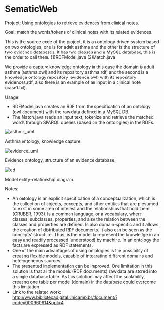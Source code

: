 # SematicWeb
Project: Using ontologies to retrieve evidences from clinical notes.

Goal: match the words/tokens of clinical notes with its related evidences.

This is the source code of the project, it is an ontology-driven system based on two ontologies, one is for adult asthma and the other is the structure of two evidence databases.
It has two classes and a MySQL database, this is the order to call them.
(1)RDFModel.java
(2)Match.java

We provide a capture knowledge ontology in this case the domain is adult asthma (asthma.owl) and its repository asthma.rdf, and the second is a knowledge ontology repository (evidence.owl) with its repository evidences.rdf, also there is an example of an input in a clinical note (case1.txt).

Usage: 
 - RDFModel.java creates an RDF from the specification of an ontology (owl document) with the raw data defined in a MySQL DB. 
 - The Match.java reads an input text, tokenize and retrieve the matched words through SPARQL queries (based on the ontologies) in the RDFs.

![asthma_uml](https://cloud.githubusercontent.com/assets/8194215/16206468/3d26c894-36ee-11e6-85b3-34353d32f840.png)

Asthma ontology, knowledge capture.

![evidence_uml](https://cloud.githubusercontent.com/assets/8194215/16206472/3eda832e-36ee-11e6-97a3-bf099fd5da57.png)

Evidence ontology, structure of an evidence database.

![ed](https://cloud.githubusercontent.com/assets/8194215/16206909/3cbc4aee-36f0-11e6-9b96-999686e42448.png)

Model entity-relationship diagram.

Notes:
 - An ontology is an explicit specification of a conceptualization, which is the collection
of objects, concepts, and other entities that are presumed to exist in some area of interest and
the relationships that hold them (GRUBER, 1993). Is a common language, or a vocabulary,
where classes, subclasses, properties, and also the relation between the classes and properties
are defined. Is also domain-specific and it allows the creation of distributed RDF documents. It
also can be seen as the concepts’ structure. Thus, is the model to represent the knowledge in an
easy and readily processed (understood) by machine. In an ontology the facts are expressed as
RDF statements.
 - One of the main advantages of using ontologies is the possibility of creating flexible
   models, capable of integrating different domains and heterogeneous sources.
 - The presented implementation can be improved. One limitation in this solution is
   that all the models (RDF documents) raw data are stored into a single database table. As this
   solution may affect the scalability, creating one table per model (domain) in the database could
   overcome this limitation.
 - Link to the related work: 
   http://www.bibliotecadigital.unicamp.br/document/?code=000960914&opt=4
